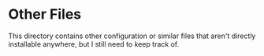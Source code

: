 # Other Files

This directory contains other configuration or similar files that aren't directly installable anywhere, but I still need to keep track of.